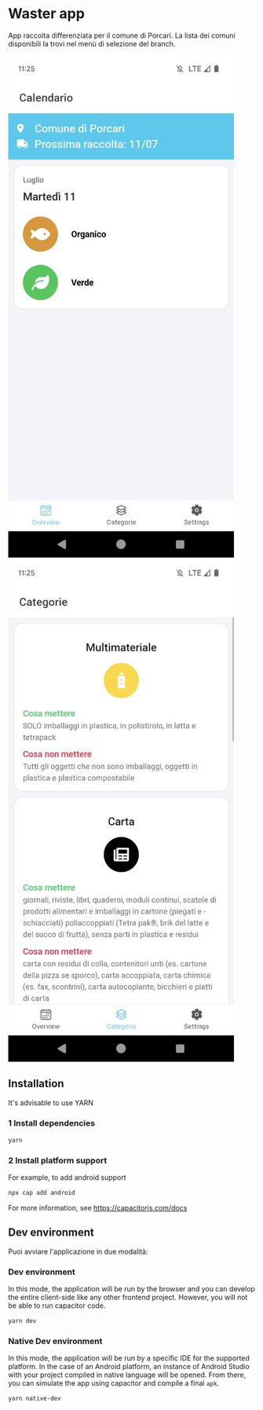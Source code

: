 # Waster app
 
App raccolta differenziata per il comune di Porcari. La lista dei comuni disponibili la trovi nel menù di selezione del branch.

![](./images/screen-1.jpg)
![](./images/screen-2.jpg)

## Installation

It's advisable to use YARN

### 1 Install dependencies
```sh
yarn
```

### 2 Install platform support

For example, to add android support
```sh
npx cap add android
```

For more information, see https://capacitorjs.com/docs

## Dev environment

Puoi avviare l'applicazione in due modalità:

### Dev environment

In this mode, the application will be run by the browser and you can develop the entire client-side like any other frontend project. However, you will not be able to run capacitor code.

```sh
yarn dev
```

### Native Dev environment

In this mode, the application will be run by a specific IDE for the supported platform. In the case of an Android platform, an instance of Android Studio with your project compiled in native language will be opened. From there, you can simulate the app using capacitor and compile a final `apk`.

```sh
yarn native-dev
```